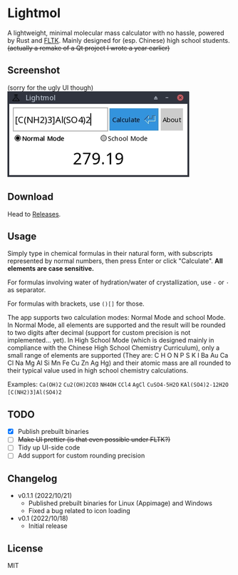 # Lightmol
A lightweight, minimal molecular mass calculator with no hassle, powered by Rust and [FLTK](https://github.com/fltk-rs/fltk-rs). Mainly designed for (esp. Chinese) high school students. ~~(actually a remake of a Qt project I wrote a year earlier)~~

## Screenshot
(sorry for the ugly UI though)
![](screenshot.png)

## Download
Head to [Releases](https://github.com/aisuneko/lightmol/releases/tag/v0.1.1).
## Usage
Simply type in chemical formulas in their natural form, with subscripts represented by normal numbers, then press Enter or click "Calculate". **All elements are case sensitive.**

For formulas involving water of hydration/water of crystallization, use `-` or `·` as separator.

For formulas with brackets, use `()[]` for those.

The app supports two calculation modes: Normal Mode and school Mode. In Normal Mode, all elements are supported and the result will be rounded to two digits after decimal (support for custom precision is not implemented... yet). In High School Mode (which is designed mainly in compliance with the Chinese High School Chemistry Curriculum), only a small range of elements are supported (They are: C H O N P S K I Ba Au Ca Cl Na Mg Al Si Mn Fe Cu Zn Ag Hg) and their atomic mass are all rounded to their typical value used in high school chemistry calculations.

Examples: `Ca(OH)2` `Cu2(OH)2CO3` `NH4OH` `CCl4` `AgCl` `CuSO4-5H2O` `KAl(SO4)2-12H2O` `[C(NH2)3]Al(SO4)2`

## TODO
- [X] Publish prebuilt binaries
- [ ] ~~Make UI prettier (is that even possible under FLTK?)~~
- [ ] Tidy up UI-side code
- [ ] Add support for custom rounding precision

## Changelog
- v0.1.1 (2022/10/21)
  - Published prebuilt binaries for Linux (Appimage) and Windows
  - Fixed a bug related to icon loading
- v0.1 (2022/10/18)
  - Initial release

## License
MIT
